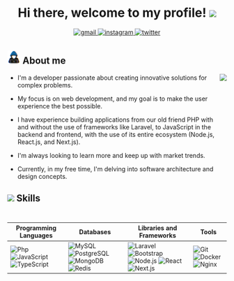 <h1 align="center">Hi there, welcome to my profile! <img src="https://media.giphy.com/media/hvRJCLFzcasrR4ia7z/giphy.gif" width="35"></h1>

<div align="center">
  <a href="mailto:denilson.silvasantos.contato@gmail.com" target="_blank">
    <img src=https://img.shields.io/badge/gmail-%2300acee.svg?color=c93232&style=for-the-badge&logo=gmail&logoColor=white alt=gmail style="margin-bottom: 5px;" />
  </a>
  <a href="https://instagram.com/denilson_dss" target="_blank">
    <img src=https://img.shields.io/badge/instagram-%ff5851db.svg?color=C13584&style=for-the-badge&logo=instagram&logoColor=white alt=instagram style="margin-bottom: 5px;" />
  </a>
  <a href="https://twitter.com/denilsondev" target="_blank">
    <img src=https://img.shields.io/badge/twitter-%2300acee.svg?color=1DA1F2&style=for-the-badge&logo=twitter&logoColor=white alt=twitter style="margin-bottom: 5px;" />
  </a>
</div>

## <picture><img src = "https://github.com/0xAbdulKhalid/0xAbdulKhalid/raw/main/assets/mdImages/about_me.gif" width=30></picture> About me

<img src="https://github.com/Adam-pw/Adam-pw/blob/main/animation_500_kxa883sd.gif" height="340" align="right">

- I'm a developer passionate about creating innovative solutions for complex problems. 

- My focus is on web development, and my goal is to make the user experience the best possible. 

- I have experience building applications from our old friend PHP with and without the use of frameworks like Laravel, to JavaScript in the backend and frontend, with the use of its entire ecosystem (Node.js, React.js, and Next.js). 

- I'm always looking to learn more and keep up with market trends. 

- Currently, in my free time, I'm delving into software architecture and design concepts.

<!--   <img src="https://user-images.githubusercontent.com/5713670/87202985-820dcb80-c2b6-11ea-9f56-7ec461c497c3.gif"> -->  
  
## <img src="https://media2.giphy.com/media/QssGEmpkyEOhBCb7e1/giphy.gif?cid=ecf05e47a0n3gi1bfqntqmob8g9aid1oyj2wr3ds3mg700bl&rid=giphy.gif" width="30"> Skills

| Programming Languages | Databases | Libraries and Frameworks | Tools |
| --- | --- | --- | --- |
| ![Php](https://img.shields.io/badge/-PHP-05122A?style=flat&logo=php) ![JavaScript](https://img.shields.io/badge/-JavaScript-05122A?style=flat&logo=javascript) ![TypeScript](https://img.shields.io/badge/-TypeScript-05122A?style=flat&logo=typescript) | ![MySQL](https://img.shields.io/badge/-MySQL-05122A?style=flat&logo=mysql) ![PostgreSQL](https://img.shields.io/badge/-PostgreSQL-05122A?style=flat&logo=postgresql) ![MongoDB](https://img.shields.io/badge/-MongoDB-05122A?style=flat&logo=mongodb) ![Redis](https://img.shields.io/badge/-Redis-05122A?style=flat&logo=redis) | ![Laravel](https://img.shields.io/badge/-Laravel-05122A?style=flat&logo=laravel) ![Bootstrap](https://img.shields.io/badge/-Bootstrap-05122A?style=flat&logo=bootstrap) ![Node.js](https://img.shields.io/badge/-Node.js-05122A?style=flat&logo=node.js) ![React](https://img.shields.io/badge/-React-05122A?style=flat&logo=react) ![Next.js](https://img.shields.io/badge/-Next.js-05122A?style=flat&logo=next.js) | ![Git](https://img.shields.io/badge/-Git-05122A?style=flat&logo=git) ![Docker](https://img.shields.io/badge/-Docker-05122A?style=flat&logo=docker) ![Nginx](https://img.shields.io/badge/-Nginx-05122A?style=flat&logo=nginx&logoColor=169111) |
